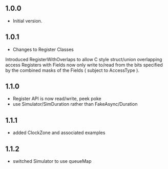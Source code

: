 ## 1.0.0

- Initial version.

## 1.0.1

- Changes to Register Classes

Introduced RegisterWithOverlaps to allow C style struct/union overlapping access
Registers with Fields now only write to/read from the bits specified by the
combined masks of the Fields ( subject to AccessType ).

## 1.1.0

- Register API is now read/write, peek poke
- use Simulator/SimDuration rather than FakeAsync/Duration

## 1.1.1

- added ClockZone and associated examples

## 1.1.2

- switched Simulator to use queueMap
